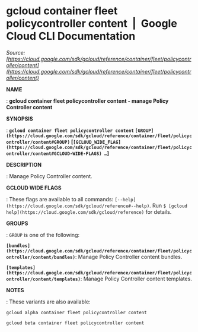 # gcloud container fleet policycontroller content  |  Google Cloud CLI Documentation

*Source: [https://cloud.google.com/sdk/gcloud/reference/container/fleet/policycontroller/content](https://cloud.google.com/sdk/gcloud/reference/container/fleet/policycontroller/content)*

**NAME**

: **gcloud container fleet policycontroller content - manage Policy Controller content**

**SYNOPSIS**

: **`gcloud container fleet policycontroller content` `[GROUP](https://cloud.google.com/sdk/gcloud/reference/container/fleet/policycontroller/content#GROUP)` [`[GCLOUD_WIDE_FLAG](https://cloud.google.com/sdk/gcloud/reference/container/fleet/policycontroller/content#GCLOUD-WIDE-FLAGS) …`]**

**DESCRIPTION**

: Manage Policy Controller content.

**GCLOUD WIDE FLAGS**

: These flags are available to all commands: `[--help](https://cloud.google.com/sdk/gcloud/reference#--help)`.
Run `$ [gcloud help](https://cloud.google.com/sdk/gcloud/reference)` for details.

**GROUPS**

: ``GROUP`` is one of the following:

**`[bundles](https://cloud.google.com/sdk/gcloud/reference/container/fleet/policycontroller/content/bundles)`**:
Manage Policy Controller content bundles.

**`[templates](https://cloud.google.com/sdk/gcloud/reference/container/fleet/policycontroller/content/templates)`**:
Manage Policy Controller content templates.

**NOTES**

: These variants are also available:

```
gcloud alpha container fleet policycontroller content
```

```
gcloud beta container fleet policycontroller content
```